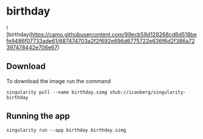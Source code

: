 # birthday

![birthday(https://camo.githubusercontent.com/99ecb59d128268cd6d518befe9486f07733ade61/687474703a2f2f692e696d6775722e636f6d2f386a72397478442e706e67)

## Download
To download the image run the command

```
singularity pull --name birthday.simg shub://icaoberg/singularity-birthday
```

## Running the app
```
singularity run --app birthday birthday.simg
```
